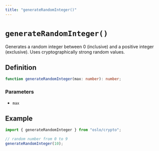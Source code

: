 ```yaml
---
title: "generateRandomInteger()"
---
```


# `generateRandomInteger()`

Generates a random integer between 0 (inclusive) and a positive integer (exclusive). Uses cryptographically strong random values.

## Definition

```ts
function generateRandomInteger(max: number): number;
```

### Parameters

- `max`

## Example

```ts
import { generateRandomInteger } from "oslo/crypto";

// random number from 0 to 9
generateRandomInteger(10);
```
